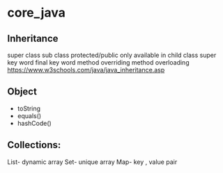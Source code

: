 # core_java

Inheritance
-----------
super class
sub class
protected/public only available in child class
super key word
final key word
method overriding
method overloading
https://www.w3schools.com/java/java_inheritance.asp

Object
-----
- toString
- equals()
- hashCode()

Collections:
-------
List- dynamic array
Set- unique array
Map- key , value pair
